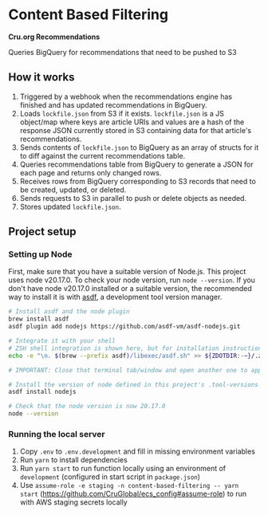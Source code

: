 # Content Based Filtering

**Cru.org Recommendations**

Queries BigQuery for recommendations that need to be pushed to S3

## How it works

1. Triggered by a webhook when the recommendations engine has finished and has updated recommendations in BigQuery.
2. Loads `lockfile.json` from S3 if it exists. `lockfile.json` is a JS object/map where keys are article URIs and values are a hash of the response JSON currently stored in S3 containing data for that article's recommendations.
3. Sends contents of `lockfile.json` to BigQuery as an array of structs for it to diff against the current recommendations table.
4. Queries recommendations table from BigQuery to generate a JSON for each page and returns only changed rows.
5. Receives rows from BigQuery corresponding to S3 records that need to be created, updated, or deleted.
6. Sends requests to S3 in parallel to push or delete objects as needed.
7. Stores updated `lockfile.json`.

## Project setup

### Setting up Node

First, make sure that you have a suitable version of Node.js. This project uses node v20.17.0. To check your node version, run `node --version`. If you don't have node v20.17.0 installed or a suitable version, the recommended way to install it is with [asdf](https://asdf-vm.com/), a development tool version manager.

```bash
# Install asdf and the node plugin
brew install asdf
asdf plugin add nodejs https://github.com/asdf-vm/asdf-nodejs.git

# Integrate it with your shell
# ZSH shell integration is shown here, but for installation instructions for other shells, go to https://asdf-vm.com/guide/getting-started.html#_3-install-asdf
echo -e "\n. $(brew --prefix asdf)/libexec/asdf.sh" >> ${ZDOTDIR:-~}/.zshrc

# IMPORTANT: Close that terminal tab/window and open another one to apply the changes to your shell configuration file

# Install the version of node defined in this project's .tool-versions file
asdf install nodejs

# Check that the node version is now 20.17.0
node --version
```

### Running the local server

1. Copy `.env` to `.env.development` and fill in missing environment variables
2. Run `yarn` to install dependencies
3. Run `yarn start` to run function locally using an environment of `development` (configured in start script in `package.json`)
4. Use `assume-role -e staging -n content-based-filtering -- yarn start` (https://github.com/CruGlobal/ecs_config#assume-role) to run with AWS staging secrets locally

```

```
